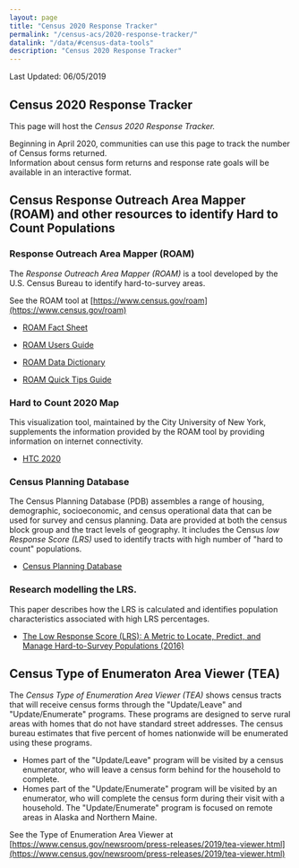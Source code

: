 ```yaml
---
layout: page
title: "Census 2020 Response Tracker"
permalink: "/census-acs/2020-response-tracker/"
datalink: "/data/#census-data-tools"
description: "Census 2020 Response Tracker"
---
```


Last Updated: 06/05/2019

## Census 2020 Response Tracker<br>
 
 This page will host the *Census 2020 Response Tracker.*
 
 Beginning in April 2020, communities can use this page to track the number of Census forms returned.  
 Information about census form returns and response rate goals will be available in an interactive format.
 
## Census Response Outreach Area Mapper (ROAM) and other resources to identify Hard to Count Populations
 
###  Response Outreach Area Mapper (ROAM)

 The *Response Outreach Area Mapper (ROAM)* is a tool developed by the U.S. Census Bureau to identify hard-to-survey areas.
 
 See the ROAM tool at [https://www.census.gov/roam](https://www.census.gov/roam)
 
 * [ROAM Fact Sheet](https://www2.census.gov/geo/pdfs/maps-data/maps/roam/ROAM_Flyer.pdf)
 
 * [ROAM Users Guide](https://www2.census.gov/geo/pdfs/maps-data/maps/roam/ROAM_User_Guide.pdf)
 
*  [ROAM Data Dictionary](https://www2.census.gov/geo/pdfs/maps-data/maps/roam/ROAM_Data_Dictionary.pdf)

* [ROAM Quick Tips Guide](https://www2.census.gov/geo/pdfs/maps-data/maps/roam/ROAM_Quick_Tips.pdf)

### Hard to Count 2020 Map

This visualization tool, maintained by the City University of New York, supplements the information provided by the ROAM tool by providing information on internet connectivity.

* [HTC 2020](https://www.censushardtocountmaps2020.us/)


### Census Planning Database
 
The Census Planning Database (PDB) assembles a range of housing, demographic, socioeconomic, and census operational data that can be used for survey and census planning. Data are provided at both the census block group and the tract levels of geography.  It includes the Census *low Response Score (LRS)* used to identify tracts with high number of "hard to count" populations.

*  [Census Planning Database](https://www.census.gov/research/data/planning_database/)

### Research modelling the LRS.  
This paper describes how the LRS is calculated and identifies population characteristics associated with high LRS percentages.

* [The Low Response Score (LRS): A Metric to Locate, Predict, and Manage Hard-to-Survey Populations (2016)](https://academic.oup.com/poq/article/81/1/144/2649123?guestAccessKey=b8ecff7b-e929-400d-a35c-6a434a094fd0)


 
## Census Type of Enumeraton Area Viewer (TEA)<br>
 
 The *Census Type of Enumeration Area Viewer (TEA)* shows census tracts that will receive census forms through the "Update/Leave" and "Update/Enumerate" programs. These programs are designed to serve rural areas with homes that do not have standard street addresses. The census bureau estimates that five percent of  homes nationwide will be enumerated using these programs. 
 
- Homes part of the "Update/Leave" program will be visited by a census enumerator, who will leave a census form behind for the household to complete. 
- Homes part of the "Update/Enumerate" program will be visited by an enumerator, who will complete the census form during their visit with a household.  The "Update/Enumerate" program is focused on remote areas in Alaska and Northern Maine. 
 
See the Type of Enumeration Area Viewer at [https://www.census.gov/newsroom/press-releases/2019/tea-viewer.html](https://www.census.gov/newsroom/press-releases/2019/tea-viewer.html)
 
